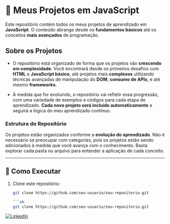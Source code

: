 # 🚀 Meus Projetos em JavaScript

Este repositório contém todos os meus projetos de aprendizado em **JavaScript**. O conteúdo abrange desde os **fundamentos básicos** até os conceitos **mais avançados** de programação.

## Sobre os Projetos

- O repositório está organizado de forma que os projetos vão **crescendo em complexidade**. Você encontrará desde os primeiros desafios com **HTML** e **JavaScript básico**, até projetos mais **complexos** utilizando técnicas avançadas de manipulação do **DOM**, **consumo de APIs**, e até mesmo **frameworks**.
  
- À medida que for evoluindo, o repositório vai refletir essa progressão, com uma variedade de exemplos e códigos para cada etapa de aprendizado. **Cada novo projeto será incluído automaticamente** e seguirá a lógica do meu aprendizado contínuo.

### Estrutura do Repositório

Os projetos estão organizados conforme a **evolução do aprendizado**. Não é necessário se preocupar com categorias, pois os projetos estão sendo adicionados à medida que você avança com o conhecimento. Basta explorar cada pasta ou arquivo para entender a aplicação de cada conceito.

---

## 📌 Como Executar
1. Clone este repositório:
   ```sh
   git clone https://github.com/seu-usuario/seu-repositorio.git

   ```sh
   git clone https://github.com/seu-usuario/seu-repositorio.git
[![LinkedIn](https://img.shields.io/badge/LinkedIn-Glailton%20Santana-blue?logo=linkedin)](https://www.linkedin.com/in/glailtonsantannadonascimento-b75413116/)
